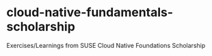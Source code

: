 # cloud-native-fundamentals-scholarship
Exercises/Learnings from SUSE Cloud Native Foundations Scholarship
